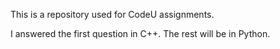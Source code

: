 This is a repository used for CodeU assignments.

I answered the first question in C++. The rest will be in Python.
